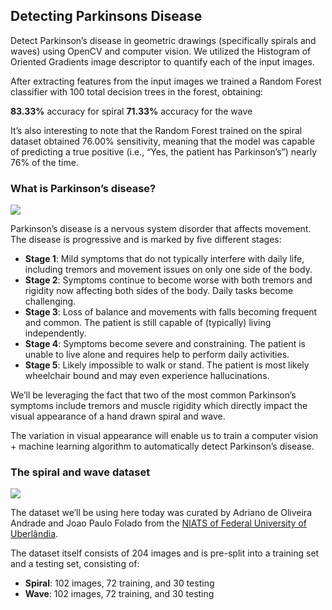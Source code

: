## Detecting Parkinsons Disease

Detect Parkinson’s disease in geometric drawings (specifically spirals and waves) using OpenCV and computer vision. We utilized the Histogram of Oriented Gradients image descriptor to quantify each of the input images.

After extracting features from the input images we trained a Random Forest classifier with 100 total decision trees in the forest, obtaining:

**83.33%** accuracy for spiral
**71.33%** accuracy for the wave

It’s also interesting to note that the Random Forest trained on the spiral dataset obtained 76.00% sensitivity, meaning that the model was capable of predicting a true positive (i.e., “Yes, the patient has Parkinson’s”) nearly 76% of the time.

### What is Parkinson’s disease?

![](https://github.com/shejz/Detecting-Parkinson-s-Disease/blob/main/Detecting%20Parkinson%E2%80%99s%20Disease/parkinson_disease.jpg)

Parkinson’s disease is a nervous system disorder that affects movement. The disease is progressive and is marked by five different stages:

- **Stage 1**: Mild symptoms that do not typically interfere with daily life, including tremors and movement issues on only one side of the body.
- **Stage 2**: Symptoms continue to become worse with both tremors and rigidity now affecting both sides of the body. Daily tasks become challenging.
- **Stage 3**: Loss of balance and movements with falls becoming frequent and common. The patient is still capable of (typically) living independently.
- **Stage 4**: Symptoms become severe and constraining. The patient is unable to live alone and requires help to perform daily activities.
- **Stage 5**: Likely impossible to walk or stand. The patient is most likely wheelchair bound and may even experience hallucinations.

We’ll be leveraging the fact that two of the most common Parkinson’s symptoms include tremors and muscle rigidity which directly impact the visual appearance of a hand drawn spiral and wave.

The variation in visual appearance will enable us to train a computer vision + machine learning algorithm to automatically detect Parkinson’s disease.

### The spiral and wave dataset

![](https://github.com/shejz/Detecting-Parkinson-s-Disease/blob/main/Detecting%20Parkinson%E2%80%99s%20Disease/spiral-wave%20dataset.jpg)

The dataset we’ll be using here today was curated by Adriano de Oliveira Andrade and Joao Paulo Folado from the [NIATS of Federal University of Uberlândia](http://www.niats.feelt.ufu.br/en/node/81).

The dataset itself consists of 204 images and is pre-split into a training set and a testing set, consisting of:

- **Spiral**: 102 images, 72 training, and 30 testing
- **Wave**: 102 images, 72 training, and 30 testing

